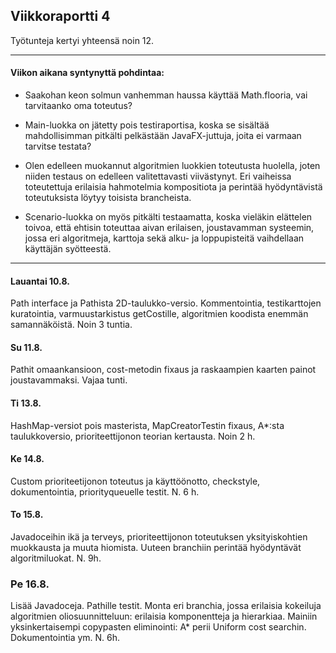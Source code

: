 ## Viikkoraportti 4

Työtunteja kertyi yhteensä noin 12.

---

#### Viikon aikana syntynyttä pohdintaa:

* Saakohan keon solmun vanhemman haussa käyttää Math.flooria, vai tarvitaanko oma toteutus?
  
* Main-luokka on jätetty pois testiraportisa, koska se sisältää mahdollisimman pitkälti pelkästään JavaFX-juttuja, joita ei varmaan tarvitse testata?
  
* Olen edelleen muokannut algoritmien luokkien toteutusta huolella, joten niiden testaus on edelleen valitettavasti viivästynyt. Eri vaiheissa toteutettuja erilaisia hahmotelmia kompositiota ja perintää hyödyntävistä toteutuksista löytyy toisista brancheista.
  
* Scenario-luokka on myös pitkälti testaamatta, koska vieläkin elättelen toivoa, että ehtisin toteuttaa aivan erilaisen, joustavamman systeemin, jossa eri algoritmeja, karttoja sekä alku- ja loppupisteitä  vaihdellaan käyttäjän syötteestä.

---

#### Lauantai 10.8.

Path interface ja Pathista 2D-taulukko-versio. Kommentointia, testikarttojen kuratointia, varmuustarkistus getCostille, algoritmien koodista enemmän samannäköistä. Noin 3 tuntia.

#### Su 11.8.

Pathit omaankansioon, cost-metodin fixaus ja raskaampien kaarten painot joustavammaksi. Vajaa tunti.

#### Ti 13.8.

HashMap-versiot pois masterista, MapCreatorTestin fixaus, A*:sta taulukkoversio, prioriteettijonon teorian kertausta. Noin 2 h.

#### Ke 14.8.

Custom prioriteetijonon toteutus ja käyttöönotto, checkstyle, dokumentointia, priorityqueuelle testit. N. 6 h.

#### To 15.8.

Javadoceihin ikä ja terveys, prioriteettijonon toteutuksen yksityiskohtien muokkausta ja muuta hiomista. Uuteen branchiin perintää hyödyntävät algoritmiluokat. N. 9h.

### Pe 16.8.

Lisää Javadoceja. Pathille testit. Monta eri branchia, jossa erilaisia kokeiluja algoritmien oliosuunnitteluun: erilaisia komponentteja ja hierarkiaa. Mainiin yksinkertaisempi copypasten eliminointi: A* perii Uniform cost searchin. Dokumentointia ym. N. 6h.



